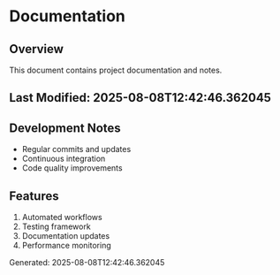 # Documentation

## Overview
This document contains project documentation and notes.

## Last Modified: 2025-08-08T12:42:46.362045

## Development Notes
- Regular commits and updates
- Continuous integration
- Code quality improvements

## Features
1. Automated workflows
2. Testing framework
3. Documentation updates
4. Performance monitoring

Generated: 2025-08-08T12:42:46.362045
